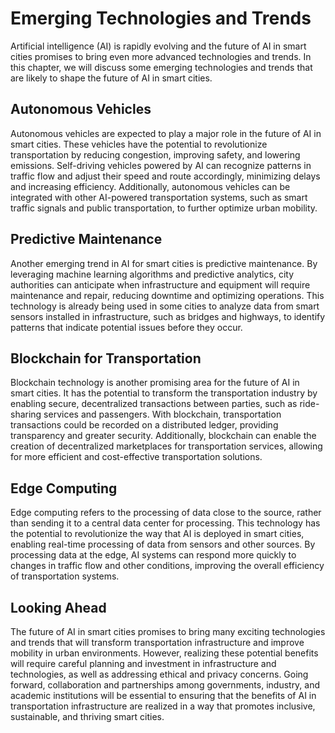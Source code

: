 Emerging Technologies and Trends
=============================================================================

Artificial intelligence (AI) is rapidly evolving and the future of AI in smart cities promises to bring even more advanced technologies and trends. In this chapter, we will discuss some emerging technologies and trends that are likely to shape the future of AI in smart cities.

Autonomous Vehicles
-------------------

Autonomous vehicles are expected to play a major role in the future of AI in smart cities. These vehicles have the potential to revolutionize transportation by reducing congestion, improving safety, and lowering emissions. Self-driving vehicles powered by AI can recognize patterns in traffic flow and adjust their speed and route accordingly, minimizing delays and increasing efficiency. Additionally, autonomous vehicles can be integrated with other AI-powered transportation systems, such as smart traffic signals and public transportation, to further optimize urban mobility.

Predictive Maintenance
----------------------

Another emerging trend in AI for smart cities is predictive maintenance. By leveraging machine learning algorithms and predictive analytics, city authorities can anticipate when infrastructure and equipment will require maintenance and repair, reducing downtime and optimizing operations. This technology is already being used in some cities to analyze data from smart sensors installed in infrastructure, such as bridges and highways, to identify patterns that indicate potential issues before they occur.

Blockchain for Transportation
-----------------------------

Blockchain technology is another promising area for the future of AI in smart cities. It has the potential to transform the transportation industry by enabling secure, decentralized transactions between parties, such as ride-sharing services and passengers. With blockchain, transportation transactions could be recorded on a distributed ledger, providing transparency and greater security. Additionally, blockchain can enable the creation of decentralized marketplaces for transportation services, allowing for more efficient and cost-effective transportation solutions.

Edge Computing
--------------

Edge computing refers to the processing of data close to the source, rather than sending it to a central data center for processing. This technology has the potential to revolutionize the way that AI is deployed in smart cities, enabling real-time processing of data from sensors and other sources. By processing data at the edge, AI systems can respond more quickly to changes in traffic flow and other conditions, improving the overall efficiency of transportation systems.

Looking Ahead
-------------

The future of AI in smart cities promises to bring many exciting technologies and trends that will transform transportation infrastructure and improve mobility in urban environments. However, realizing these potential benefits will require careful planning and investment in infrastructure and technologies, as well as addressing ethical and privacy concerns. Going forward, collaboration and partnerships among governments, industry, and academic institutions will be essential to ensuring that the benefits of AI in transportation infrastructure are realized in a way that promotes inclusive, sustainable, and thriving smart cities.
